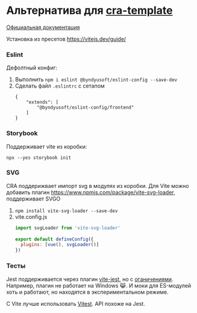 # Альтернатива для [cra-template](https://github.com/Byndyusoft/cra-template)

[Официальная документация](https://vitejs.dev/)

Установка из пресетов https://vitejs.dev/guide/

### Eslint 
Дефолтный конфиг:
1. Выполнить `npm i eslint @byndyusoft/eslint-config --save-dev`
2. Сделать файл `.eslintrc` с сетапом
    ```
    {
        "extends": [
            "@byndyusoft/eslint-config/frontend"
        ]
    }
    ```

### Storybook
Поддерживает vite из коробки:

`npx --yes storybook init`

### SVG

CRA поддерижвает импорт svg в модулях из коробки. Для Vite можно добавить плагин https://www.npmjs.com/package/vite-svg-loader, поддерживает SVGO

1. `npm install vite-svg-loader --save-dev`
2. vite.config.js
   ```javascript
   import svgLoader from 'vite-svg-loader'
 
   export default defineConfig({
     plugins: [vue(), svgLoader()]
   })
   ```

### Тесты
Jest поддерживается через плагин [vite-jest](https://github.com/sodatea/vite-jest), но с [оганичениями](https://github.com/sodatea/vite-jest/tree/main/packages/vite-jest#limitations-and-differences-with-commonjs-tests). 
Например, плагин не работает на Windows 😹. И моки для ES-модулей хоть и работают, но находятся в экспериментальном режиме.

С Vite лучше использовать [Vitest](https://vitest.dev/). API похоже на Jest. 
